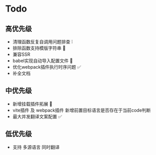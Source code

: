 <!--
 * @Date: 2024-12-09 14:31:41
 * @LastEditors: xiaoshan
 * @LastEditTime: 2025-03-11 11:28:52
 * @FilePath: /i18n_translation_vite/TODO.md
-->

# Todo

## 高优先级

* 清理函数反复自调用问题排查 ❕
* 排除函数支持模版字符串 🚧
* 兼容SSR
* babel实现自动导入配置文件 🚧
* 优化webpack插件执行时序问题 ✅ 
* 补全文档

## 中优先级

* 新增挂载插件拓展 🚧
* vite插件 及 webpack插件 新增前置目标语言是否存在于当前code判断
* 最大并发翻译文案配置 ✅

## 低优先级

* 支持 多源语言 同时翻译
